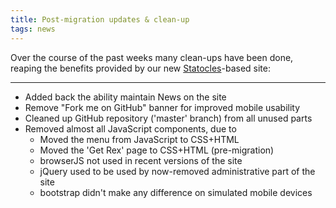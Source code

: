 ```yaml
---
title: Post-migration updates & clean-up
tags: news
---
```


Over the course of the past weeks many clean-ups have been
done, reaping the benefits provided by our new
[Statocles](https://preaction.me/statocles)-based site:

---

* Added back the ability maintain News on the site
* Remove "Fork me on GitHub" banner for improved mobile usability
* Cleaned up GitHub repository ('master' branch) from all unused parts
* Removed almost all JavaScript components, due to
  * Moved the menu from JavaScript to CSS+HTML
  * Moved the 'Get Rex' page to CSS+HTML (pre-migration)
  * browserJS not used in recent versions of the site
  * jQuery used to be used by now-removed administrative part of the site
  * bootstrap didn't make any difference on simulated mobile devices
